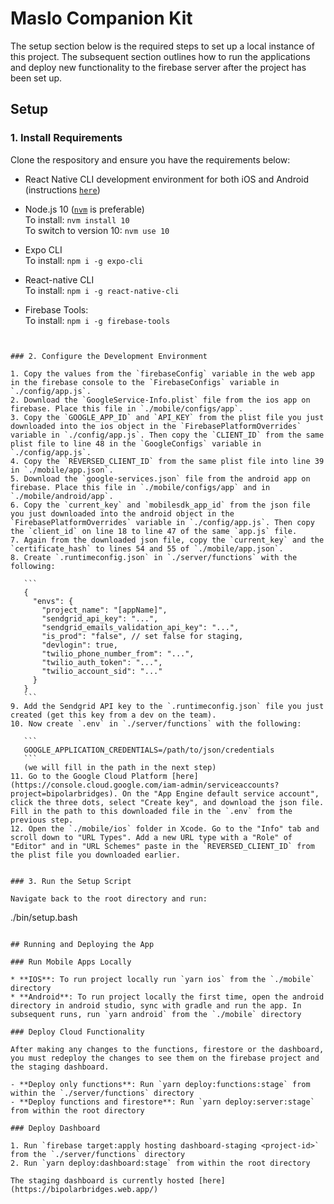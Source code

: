 # Maslo Companion Kit

The setup section below is the required steps to set up a local instance of this project. The subsequent section outlines how to run the applications and deploy new functionality to the firebase server after the project has been set up.

## Setup

### 1. Install Requirements

Clone the respository and ensure you have the requirements below:

 * React Native CLI development environment for both iOS and Android (instructions [`here`](https://reactnative.dev/docs/environment-setup))

 * Node.js 10 ([`nvm`](https://github.com/nvm-sh/nvm) is preferable)  
 To install:  ```nvm install 10```	
 To switch to version 10:  ```nvm use 10```
 
 * Expo CLI  
 To install: ```npm i -g expo-cli```
 
 * React-native CLI  
 To install: ```npm i -g react-native-cli```
 
 * Firebase Tools:  
 To install: ```npm i -g firebase-tools```
 ```


### 2. Configure the Development Environment

1. Copy the values from the `firebaseConfig` variable in the web app in the firebase console to the `FirebaseConfigs` variable in `./config/app.js`.
2. Download the `GoogleService-Info.plist` file from the ios app on firebase. Place this file in `./mobile/configs/app`.
3. Copy the `GOOGLE_APP_ID` and `API_KEY` from the plist file you just downloaded into the ios object in the `FirebasePlatformOverrides` variable in `./config/app.js`. Then copy the `CLIENT_ID` from the same plist file to line 48 in the `GoogleConfigs` variable in `./config/app.js`.
4. Copy the `REVERSED_CLIENT_ID` from the same plist file into line 39 in `./mobile/app.json`.
5. Download the `google-services.json` file from the android app on firebase. Place this file in `./mobile/configs/app` and in `./mobile/android/app`.
6. Copy the `current_key` and `mobilesdk_app_id` from the json file you just downloaded into the android object in the `FirebasePlatformOverrides` variable in `./config/app.js`. Then copy the `client_id` on line 18 to line 47 of the same `app.js` file.
7. Again from the downloaded json file, copy the `current_key` and the `certificate_hash` to lines 54 and 55 of `./mobile/app.json`.
8. Create `.runtimeconfig.json` in `./server/functions` with the following:

	```
	{
	  "envs": {
	    "project_name": "[appName]",
	    "sendgrid_api_key": "...",
	    "sendgrid_emails_validation_api_key": "...",
	    "is_prod": "false", // set false for staging,
	    "devlogin": true,
	    "twilio_phone_number_from": "...",
	    "twilio_auth_token": "...",
	    "twilio_account_sid": "..."
	  }
	}
	```
9. Add the Sendgrid API key to the `.runtimeconfig.json` file you just created (get this key from a dev on the team).
10. Now create `.env` in `./server/functions` with the following:

	```
	GOOGLE_APPLICATION_CREDENTIALS=/path/to/json/credentials
	```
	(we will fill in the path in the next step)
11. Go to the Google Cloud Platform [here](https://console.cloud.google.com/iam-admin/serviceaccounts?project=bipolarbridges). On the "App Engine default service account", click the three dots, select "Create key", and download the json file. Fill in the path to this downloaded file in the `.env` from the previous step.
12. Open the `./mobile/ios` folder in Xcode. Go to the "Info" tab and scroll down to "URL Types". Add a new URL type with a "Role" of "Editor" and in "URL Schemes" paste in the `REVERSED_CLIENT_ID` from the plist file you downloaded earlier.


### 3. Run the Setup Script

Navigate back to the root directory and run:

```
./bin/setup.bash
```

## Running and Deploying the App

### Run Mobile Apps Locally

* **IOS**: To run project locally run `yarn ios` from the `./mobile` directory
* **Android**: To run project locally the first time, open the android directory in android studio, sync with gradle and run the app. In subsequent runs, run `yarn android` from the `./mobile` directory

### Deploy Cloud Functionality

After making any changes to the functions, firestore or the dashboard, you must redeploy the changes to see them on the firebase project and the staging dashboard.

- **Deploy only functions**: Run `yarn deploy:functions:stage` from within the `./server/functions` directory
- **Deploy functions and firestore**: Run `yarn deploy:server:stage` from within the root directory

### Deploy Dashboard

1. Run `firebase target:apply hosting dashboard-staging <project-id>` from the `./server/functions` directory
2. Run `yarn deploy:dashboard:stage` from within the root directory

The staging dashboard is currently hosted [here](https://bipolarbridges.web.app/)
